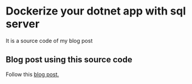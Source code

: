 # Dockerize your dotnet app with sql server

It is a source code of my blog post

## Blog post using this source code

Follow this [blog post.](https://ravindradevrani.medium.com/containerize-your-net-application-with-sql-server-using-docker-compose-d04b0c4ff4d1)
